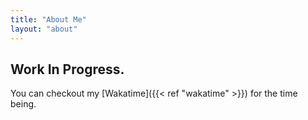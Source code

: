 ```yaml
---
title: "About Me"
layout: "about"
---
```


## Work In Progress.

You can checkout my [Wakatime]({{< ref "wakatime" >}}) for the time being.